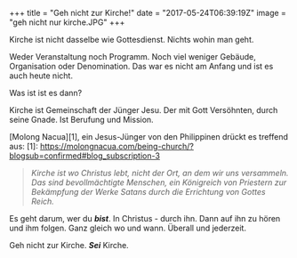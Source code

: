 +++
title = "Geh nicht zur Kirche!"
date = "2017-05-24T06:39:19Z"
image = "geh nicht nur kirche.JPG"
+++

Kirche ist nicht dasselbe wie Gottesdienst. Nichts wohin man geht.

Weder Veranstaltung noch Programm. Noch viel weniger Gebäude, Organisation oder Denomination. Das war es nicht am Anfang und ist es auch heute nicht.

Was ist ist es dann?

Kirche ist Gemeinschaft der Jünger Jesu. Der mit Gott Versöhnten, durch seine Gnade. Ist Berufung und Mission.

[Molong Nacua][1], ein Jesus-Jünger von den Philippinen drückt es treffend aus:
[1]: https://molongnacua.com/being-church/?blogsub=confirmed#blog_subscription-3
>*Kirche ist wo Christus lebt, nicht der Ort, an dem wir uns versammeln. Das sind bevollmächtigte Menschen, ein Königreich von Priestern zur Bekämpfung der Werke Satans durch die Errichtung von Gottes Reich.*

Es geht darum, wer du ***bist***. In Christus - durch ihn. Dann auf ihn zu hören und ihm folgen. Ganz gleich wo und wann. Überall und jederzeit.

Geh nicht zur Kirche. ***Sei*** Kirche.